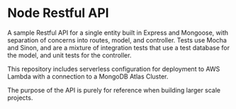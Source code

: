 # Node Restful API

A sample Restful API for a single entity built in Express and Mongoose, with separation of concerns into routes, model, and controller. Tests use Mocha and Sinon, and are a mixture of integration tests that use a test database for the model, and unit tests for the controller.

This repository includes serverless configuration for deployment to AWS Lambda with a connection to a MongoDB Atlas Cluster.

The purpose of the API is purely for reference when building larger scale projects.
